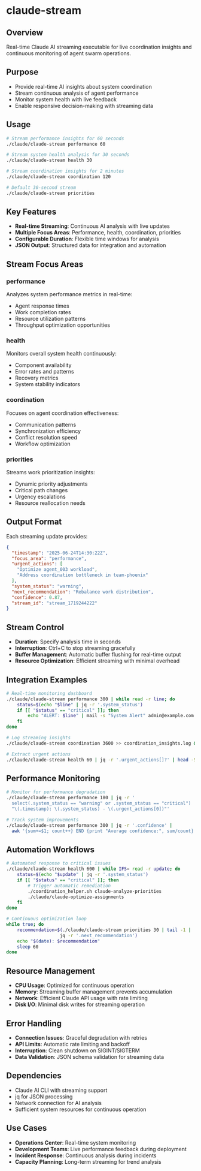 # claude-stream

## Overview
Real-time Claude AI streaming executable for live coordination insights and continuous monitoring of agent swarm operations.

## Purpose
- Provide real-time AI insights about system coordination
- Stream continuous analysis of agent performance
- Monitor system health with live feedback
- Enable responsive decision-making with streaming data

## Usage
```bash
# Stream performance insights for 60 seconds
./claude/claude-stream performance 60

# Stream system health analysis for 30 seconds
./claude/claude-stream health 30

# Stream coordination insights for 2 minutes
./claude/claude-stream coordination 120

# Default 30-second stream
./claude/claude-stream priorities
```

## Key Features
- **Real-time Streaming**: Continuous AI analysis with live updates
- **Multiple Focus Areas**: Performance, health, coordination, priorities
- **Configurable Duration**: Flexible time windows for analysis
- **JSON Output**: Structured data for integration and automation

## Stream Focus Areas

### performance
Analyzes system performance metrics in real-time:
- Agent response times
- Work completion rates  
- Resource utilization patterns
- Throughput optimization opportunities

### health
Monitors overall system health continuously:
- Component availability
- Error rates and patterns
- Recovery metrics
- System stability indicators

### coordination
Focuses on agent coordination effectiveness:
- Communication patterns
- Synchronization efficiency
- Conflict resolution speed
- Workflow optimization

### priorities
Streams work prioritization insights:
- Dynamic priority adjustments
- Critical path changes
- Urgency escalations
- Resource reallocation needs

## Output Format
Each streaming update provides:
```json
{
  "timestamp": "2025-06-24T14:30:22Z",
  "focus_area": "performance",
  "urgent_actions": [
    "Optimize agent_003 workload",
    "Address coordination bottleneck in team-phoenix"
  ],
  "system_status": "warning",
  "next_recommendation": "Rebalance work distribution",
  "confidence": 0.87,
  "stream_id": "stream_1719244222"
}
```

## Stream Control
- **Duration**: Specify analysis time in seconds
- **Interruption**: Ctrl+C to stop streaming gracefully
- **Buffer Management**: Automatic buffer flushing for real-time output
- **Resource Optimization**: Efficient streaming with minimal overhead

## Integration Examples
```bash
# Real-time monitoring dashboard
./claude/claude-stream performance 300 | while read -r line; do
    status=$(echo "$line" | jq -r '.system_status')
    if [[ "$status" == "critical" ]]; then
        echo "ALERT: $line" | mail -s "System Alert" admin@example.com
    fi
done

# Log streaming insights
./claude/claude-stream coordination 3600 >> coordination_insights.log &

# Extract urgent actions
./claude/claude-stream health 60 | jq -r '.urgent_actions[]?' | head -5
```

## Performance Monitoring
```bash
# Monitor for performance degradation
./claude/claude-stream performance 180 | jq -r '
  select(.system_status == "warning" or .system_status == "critical") |
  "\(.timestamp): \(.system_status) - \(.urgent_actions[0])"'

# Track system improvements
./claude/claude-stream performance 300 | jq -r '.confidence' | 
  awk '{sum+=$1; count++} END {print "Average confidence:", sum/count}'
```

## Automation Workflows
```bash
# Automated response to critical issues
./claude/claude-stream health 600 | while IFS= read -r update; do
    status=$(echo "$update" | jq -r '.system_status')
    if [[ "$status" == "critical" ]]; then
        # Trigger automatic remediation
        ./coordination_helper.sh claude-analyze-priorities
        ./claude/claude-optimize-assignments
    fi
done

# Continuous optimization loop
while true; do
    recommendation=$(./claude/claude-stream priorities 30 | tail -1 | 
                    jq -r '.next_recommendation')
    echo "$(date): $recommendation"
    sleep 60
done
```

## Resource Management
- **CPU Usage**: Optimized for continuous operation
- **Memory**: Streaming buffer management prevents accumulation
- **Network**: Efficient Claude API usage with rate limiting
- **Disk I/O**: Minimal disk writes for streaming operation

## Error Handling
- **Connection Issues**: Graceful degradation with retries
- **API Limits**: Automatic rate limiting and backoff
- **Interruption**: Clean shutdown on SIGINT/SIGTERM
- **Data Validation**: JSON schema validation for streaming data

## Dependencies
- Claude AI CLI with streaming support
- jq for JSON processing
- Network connection for AI analysis
- Sufficient system resources for continuous operation

## Use Cases
- **Operations Center**: Real-time system monitoring
- **Development Teams**: Live performance feedback during deployment
- **Incident Response**: Continuous analysis during incidents
- **Capacity Planning**: Long-term streaming for trend analysis